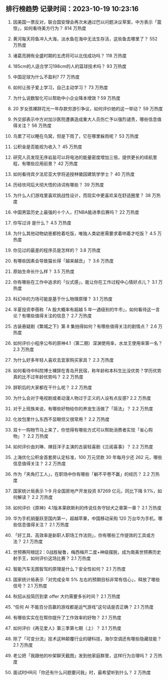
## 排行榜趋势 记录时间：2023-10-19 10:23:16
  
  1. 因美国一票反对，联合国安理会再次未通过巴以问题决议草案，中方表示「震惊」，如何看待美方行为？ 814 万热度
    
  2. 黄河每天将鱼冲入大海，淡水鱼在海中无法生存活，这些鱼去哪里了？ 552 万热度
    
  3. 诸葛亮拥有全盛时期的五虎将可以北伐成功吗？ 118 万热度
    
  4. 185cm的人适合学习198cm的人的篮球技术吗？ 93 万热度
    
  5. 中国足球为什么不盈利? 77 万热度
    
  6. 如何让孩子爱上学习，自己主动学习？ 73 万热度
    
  7. 为什么说数智化可以帮助中小企业降本增效 ? 59 万热度
    
  8. 20 岁女孩裸辞花光一年存款穷游引争议，如何评价她的这一举动？ 59 万热度
    
  9. 外交部表示中方对加沙医院遭袭造成重大人员伤亡予以强烈谴责，哪些信息值得关注？ 56 万热度
    
  10. 鸟累了可以睡在鸟窝，但是下雨了，它在哪里躲雨呢？ 53 万热度
    
  11. 公积金是否能视为收入？ 45 万热度
    
  12. 研究人员发现无序岩盐可以将电池的能量密度增加三倍，提供更长的续航里程，有哪些应用前景？ 42 万热度
    
  13. 如何看待宾夕法尼亚大学将追授林徽因建筑学学士？ 40 万热度
    
  14. 历经坎坷后大彻大悟的诗词有哪些？ 39 万热度
    
  15. 为什么人们游戏里喜欢挑战性设计，而现实中更喜欢呆在舒适圈里？ 38 万热度
    
  16. 中国男篮历史上最强的十个人，打NBA能进季后赛吗？ 22 万热度
    
  17. 你写过诗 是什么？ 4.5 万热度
    
  18. 为什么其他动物幼崽都抢着吃饭，唯独人类幼崽需要求着哄着才吃饭？ 4.5 万热度
    
  19. 你见过的最差的程序员是怎样的？ 3.8 万热度
    
  20. 有哪些因素会导致猫长得「越来越丑」？ 3.6 万热度
    
  21. 原始生命长什么样？ 3.5 万热度
    
  22. 你有哪些在工作中追求的「仪式感」，能让你在工作过程中心情好点儿？ 3.1 万热度
    
  23. 科幻中的力场可能是基于什么物理原理？ 3.1 万热度
    
  24. 半夏投资李蓓称「A 股大概率有超越 5 年一遇级别的牛市」，如何看待这一言论？有哪些值得关注的信息？ 2.7 万热度
    
  25. 古装悬疑剧《繁城之下》第 8 集拍得如何？有哪些值得关注的剧情点？ 2.6 万热度
    
  26. 如何评价小程序公布的原神4.1（第二期）深渊使用率，水龙王使用率第一名？ 2.3 万热度
    
  27. 为什么好多年轻人喜欢去宜家购买家具？ 2.3 万热度
    
  28. 如何看待中科院博士裸辞在青岛开民宿，称年龄和本科生比没优势？学历优势真的比不过年龄优势吗？ 2.2 万热度
    
  29. 辞职后的大家都在干什么呢？ 2.2 万热度
    
  30. 为什么会对于电视剧或者动漫人物过于正义的人设有点反感? 2.2 万热度
    
  31. 对于上班族来说，有哪些好物给你的养宠生活做了「简法」？ 2.2 万热度
    
  32. 化妆包里什么东西不显眼但又很常用？ 2.2 万热度
    
  33. 双十一购物节马上来了，你觉得有哪些方式可以帮助消费者实现「省心购物」？ 2.2 万热度
    
  34. 如何评价由刘琳、辣目洋子主演的古装轻喜剧《兰闺喜事》？ 2.2 万热度
    
  35. 上海优化公积金首套房认定标准，100 万元贷款 30 年每月少还 262 元，哪些信息值得关注？ 2.2 万热度
    
  36. 作为「夹角打工人」，在职场中你有哪些「躺不平卷不赢」的经历？ 2.2 万热度
    
  37. 国家统计局表示 1-9 月全国房地产开发投资 87269 亿元，同比下降 9.1%，如何解读？ 2.2 万热度
    
  38. 如何评价《原神》4.1版本莱欧斯利的传说任务守狱犬之章第一章？ 2.1 万热度
    
  39. 华为手机销量跃至国内第一，超越苹果，中国移动采购 120 万台华为手机，哪些信息值得关注？ 2.1 万热度
    
  40. 「好工具、高效率是新职人职场工作法则」，你有哪些工作提效的工具或方法？ 2.1 万热度
    
  41. 世预赛阿根廷2：0战胜秘鲁，梅西梅开二度+神级摆脱，成为南美世预赛历史射手王，如何评价这场比赛？ 2.1 万热度
    
  42. 智能汽车无图智驾的原理是什么？安全性如何？ 2.1 万热度
    
  43. 国家统计局表示「对完成全年 5% 左右的预期目标非常有信心」，释放了哪些信号？ 2.1 万热度
    
  44. 秋招从投简历到拿 offer 大约需要多长时间？ 2.1 万热度
    
  45. “任何 AI 不能百分百赢的游戏都是运气游戏”这句话是否正确？ 2.1 万热度
    
  46. 有哪些实实在在帮你提升了工作效率的好物？ 2.1 万热度
    
  47. 如何评价《再见爱人》第三季第七期（上）？ 2.1 万热度
    
  48. 除了「可变分流」技术这种颠覆行业的硬科技，海尔空调还有哪些隐藏技能？ 2.1 万热度
    
  49. 老公把「我跟他的吵架聊天截图」发到他家庭群里，这样行为合理吗？ 2 万热度
    
  50. 面试时HR问「你还有什么问题要问我」时，最希望听到什么？ 2 万热度
    